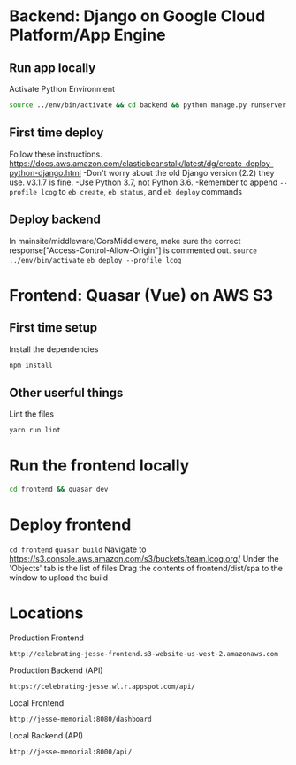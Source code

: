 # Backend: Django on Google Cloud Platform/App Engine

## Run app locally
Activate Python Environment
```bash
source ../env/bin/activate && cd backend && python manage.py runserver
```

## First time deploy
Follow these instructions.
https://docs.aws.amazon.com/elasticbeanstalk/latest/dg/create-deploy-python-django.html
-Don't worry about the old Django version (2.2) they use. v3.1.7 is fine.
-Use Python 3.7, not Python 3.6.
-Remember to append ```--profile lcog``` to ```eb create```, ```eb status```, and ```eb deploy``` commands

## Deploy backend
In mainsite/middleware/CorsMiddleware, make sure the correct response["Access-Control-Allow-Origin"] is commented out.
`source ../env/bin/activate`
`eb deploy --profile lcog`

# Frontend: Quasar (Vue) on AWS S3

## First time setup
Install the dependencies
```bash
npm install
```

## Other userful things
Lint the files
```bash
yarn run lint
```



# Run the frontend locally
```bash
cd frontend && quasar dev
```

# Deploy frontend
`cd frontend`
`quasar build`
Navigate to https://s3.console.aws.amazon.com/s3/buckets/team.lcog.org/
Under the 'Objects' tab is the list of files
Drag the contents of frontend/dist/spa to the window to upload the build

# Locations
Production Frontend
```url
http://celebrating-jesse-frontend.s3-website-us-west-2.amazonaws.com
```
Production Backend (API)
```url
https://celebrating-jesse.wl.r.appspot.com/api/
```

Local Frontend
```url
http://jesse-memorial:8080/dashboard
```
Local Backend (API)
```url
http://jesse-memorial:8000/api/
```
